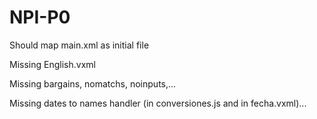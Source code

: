 # NPI-P0

Should map main.xml as initial file 

Missing English.vxml

Missing bargains, nomatchs, noinputs,...

Missing dates to names handler (in conversiones.js and in fecha.vxml)...
